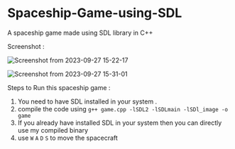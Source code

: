 # Spaceship-Game-using-SDL
A spaceship game made using SDL library in C++


Screenshot :


![Screenshot from 2023-09-27 15-22-17](https://github.com/Zephyrus-Aadil/Spaceship-Game-using-SDL/assets/72851384/622e2deb-af58-48cf-b6d5-d81ffe725cf5)


![Screenshot from 2023-09-27 15-31-01](https://github.com/Zephyrus-Aadil/Spaceship-Game-using-SDL/assets/72851384/018ca0bc-6183-42d6-8914-c0636d75df04)

Steps to Run this spaceship game :
1) You need to have SDL installed in your system .
2) compile the code using ```g++ game.cpp -lSDL2 -lSDLmain -lSDl_image -o game```
3) If you already have installed SDL in your system then you can directly use my compiled binary
4) use `W` `A` `D` `S` to move the spacecraft


